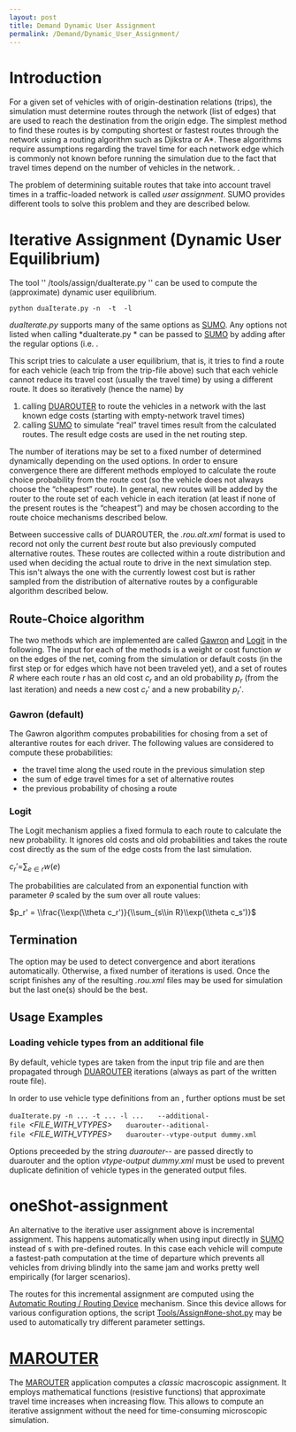 ```yaml
---
layout: post
title: Demand Dynamic User Assignment
permalink: /Demand/Dynamic_User_Assignment/
---
```


Introduction
============

For a given set of vehicles with of origin-destination relations (trips), the simulation must determine routes through the network (list of edges) that are used to reach the destination from the origin edge. The simplest method to find these routes is by computing shortest or fastest routes through the network using a routing algorithm such as Djikstra or A\*. These algorithms require assumptions regarding the travel time for each network edge which is commonly not known before running the simulation due to the fact that travel times depend on the number of vehicles in the network. .

The problem of determining suitable routes that take into account travel times in a traffic-loaded network is called *user assignment*. SUMO provides different tools to solve this problem and they are described below.

Iterative Assignment (**D**ynamic **U**ser **E**quilibrium)
===========================================================

The tool '' /tools/assign/duaIterate.py '' can be used to compute the (approximate) dynamic user equilibrium.

`python duaIterate.py -n `***<network-file>***` -t `***<trip-file>***` -l `***<nr-of-iterations>***

*duaIterate.py* supports many of the same options as [SUMO](/SUMO "wikilink"). Any options not listed when calling *duaIterate.py * can be passed to [SUMO](/SUMO "wikilink") by adding after the regular options (i.e. .

This script tries to calculate a user equilibrium, that is, it tries to find a route for each vehicle (each trip from the trip-file above) such that each vehicle cannot reduce its travel cost (usually the travel time) by using a different route. It does so iteratively (hence the name) by

1.  calling [DUAROUTER](/DUAROUTER "wikilink") to route the vehicles in a network with the last known edge costs (starting with empty-network travel times)
2.  calling [SUMO](/SUMO "wikilink") to simulate “real” travel times result from the calculated routes. The result edge costs are used in the net routing step.

The number of iterations may be set to a fixed number of determined dynamically depending on the used options. In order to ensure convergence there are different methods employed to calculate the route choice probability from the route cost (so the vehicle does not always choose the “cheapest” route). In general, new routes will be added by the router to the route set of each vehicle in each iteration (at least if none of the present routes is the “cheapest”) and may be chosen according to the route choice mechanisms described below.

Between successive calls of DUAROUTER, the *.rou.alt.xml* format is used to record not only the current *best* route but also previously computed alternative routes. These routes are collected within a route distribution and used when deciding the actual route to drive in the next simulation step. This isn't always the one with the currently lowest cost but is rather sampled from the distribution of alternative routes by a configurable algorithm described below.

Route-Choice algorithm
----------------------

The two methods which are implemented are called [Gawron](/Publications#Traffic_Assignment "wikilink") and [Logit](https://en.wikipedia.org/wiki/Discrete_choice) in the following. The input for each of the methods is a weight or cost function *w* on the edges of the net, coming from the simulation or default costs (in the first step or for edges which have not been traveled yet), and a set of routes *R* where each route *r* has an old cost *c*<sub>*r*</sub> and an old probability *p*<sub>*r*</sub> (from the last iteration) and needs a new cost *c*<sub>*r*</sub>′ and a new probability *p*<sub>*r*</sub>′.

### Gawron (default)

The Gawron algorithm computes probabilities for chosing from a set of alterantive routes for each driver. The following values are considered to compute these probabilities:

-   the travel time along the used route in the previous simulation step
-   the sum of edge travel times for a set of alternative routes
-   the previous probability of chosing a route

### Logit

The Logit mechanism applies a fixed formula to each route to calculate the new probability. It ignores old costs and old probabilities and takes the route cost directly as the sum of the edge costs from the last simulation.

*c*<sub>*r*</sub>′=∑<sub>*e* ∈ *r*</sub>*w*(*e*)

The probabilities are calculated from an exponential function with parameter *θ* scaled by the sum over all route values:

$p_r' = \\frac{\\exp(\\theta c_r')}{\\sum_{s\\in R}\\exp(\\theta c_s')}$

Termination
-----------

The option may be used to detect convergence and abort iterations automatically. Otherwise, a fixed number of iterations is used. Once the script finishes any of the resulting *.rou.xml* files may be used for simulation but the last one(s) should be the best.

Usage Examples
--------------

### Loading vehicle types from an additional file

By default, vehicle types are taken from the input trip file and are then propagated through [DUAROUTER](/DUAROUTER "wikilink") iterations (always as part of the written route file).

In order to use vehicle type definitions from an , further options must be set

`duaIterate.py -n ... -t ... -l ... `
`  --additional-file `*<FILE_WITH_VTYPES>*` `
`  duarouter--aditional-file `*<FILE_WITH_VTYPES>*` `
`  duarouter--vtype-output dummy.xml`

Options preceeded by the string *duarouter--* are passed directly to duarouter and the option *vtype-output dummy.xml* must be used to prevent duplicate definition of vehicle types in the generated output files.

oneShot-assignment
==================

An alternative to the iterative user assignment above is incremental assignment. This happens automatically when using input directly in [SUMO](/SUMO "wikilink") instead of s with pre-defined routes. In this case each vehicle will compute a fastest-path computation at the time of departure which prevents all vehicles from driving blindly into the same jam and works pretty well empirically (for larger scenarios).

The routes for this incremental assignment are computed using the [Automatic Routing / Routing Device](/Demand/Automatic_Routing "wikilink") mechanism. Since this device allows for various configuration options, the script [Tools/Assign\#one-shot.py](/Tools/Assign#one-shot.py "wikilink") may be used to automatically try different parameter settings.

[MAROUTER](/MAROUTER "wikilink")
================================

The [MAROUTER](/MAROUTER "wikilink") application computes a *classic* macroscopic assignment. It employs mathematical functions (resistive functions) that approximate travel time increases when increasing flow. This allows to compute an iterative assignment without the need for time-consuming microscopic simulation.